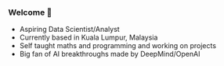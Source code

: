 ### Welcome 👋

- Aspiring Data Scientist/Analyst
- Currently based in Kuala Lumpur, Malaysia
- Self taught maths and programming and working on projects
- Big fan of AI breakthroughs made by DeepMind/OpenAI


